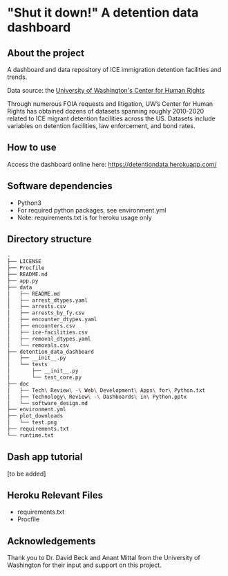 # "Shut it down!" A detention data dashboard

## About the project

A dashboard and data repository of ICE immigration detention facilities and trends.

Data source: the [University of Washington's Center for Human Rights](https://jsis.washington.edu/humanrights/)

Through numerous FOIA requests and litigation, UW’s Center for Human Rights has obtained dozens of
datasets spanning roughly 2010-2020 related to ICE migrant detention facilities across the US. 
Datasets include variables on detention facilities, law enforcement, and bond rates.

## How to use

Access the dashboard online here: https://detentiondata.herokuapp.com/

## Software dependencies

- Python3
- For required python packages, see environment.yml
- Note: requirements.txt is for heroku usage only

## Directory structure

```bash
.
├── LICENSE
├── Procfile
├── README.md
├── app.py
├── data
│   ├── README.md
│   ├── arrest_dtypes.yaml
│   ├── arrests.csv
│   ├── arrests_by_fy.csv
│   ├── encounter_dtypes.yaml
│   ├── encounters.csv
│   ├── ice-facilities.csv
│   ├── removal_dtypes.yaml
│   └── removals.csv
├── detention_data_dashboard
│   ├── __init__.py
│   └── tests
│       ├── __init__.py
│       └── test_core.py
├── doc
│   ├── Tech\ Review\ -\ Web\ Development\ Apps\ for\ Python.txt
│   ├── Technology\ Review\ -\ Dashboards\ in\ Python.pptx
│   └── software_design.md
├── environment.yml
├── plot_downloads
│   └── test.png
├── requirements.txt
└── runtime.txt
```



## Dash app tutorial

[to be added]

## Heroku Relevant Files
- requirements.txt
- Procfile

## Acknowledgements
Thank you to Dr. David Beck and Anant Mittal from the University of Washington for their input and support on this project.

